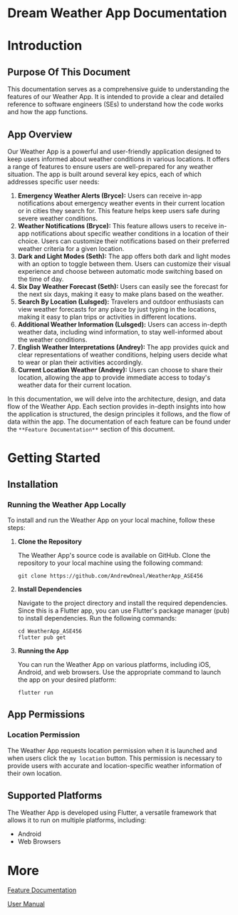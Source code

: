 # Dream Weather App Documentation
# Introduction

## Purpose Of This Document

This documentation serves as a comprehensive guide to understanding the features of our Weather App. It is intended to provide a clear and detailed reference to software engineers (SEs) to understand how the code works and how the app functions.

## App Overview

Our Weather App is a powerful and user-friendly application designed to keep users informed about weather conditions in various locations. It offers a range of features to ensure users are well-prepared for any weather situation. The app is built around several key epics, each of which addresses specific user needs:

1. **Emergency Weather Alerts (Bryce):** Users can receive in-app notifications about emergency weather events in their current location or in cities they search for. This feature helps keep users safe during severe weather conditions.
2. **Weather Notifications (Bryce):** This feature allows users to receive in-app notifications about specific weather conditions in a location of their choice. Users can customize their notifications based on their preferred weather criteria for a given location.
3. **Dark and Light Modes (Seth):** The app offers both dark and light modes with an option to toggle between them. Users can customize their visual experience and choose between automatic mode switching based on the time of day.
4. **Six Day Weather Forecast (Seth):** Users can easily see the forecast for the next six days, making it easy to make plans based on the weather.
5. **Search By Location (Lulsged):** Travelers and outdoor enthusiasts can view weather forecasts for any place by just typing in the locations, making it easy to plan trips or activities in different locations.
6. **Additional Weather Information (Lulsged):** Users can access in-depth weather data, including wind information, to stay well-informed about the weather conditions.
7. **English Weather Interpretations (Andrey):** The app provides quick and clear representations of weather conditions, helping users decide what to wear or plan their activities accordingly.
8. **Current Location Weather (Andrey):** Users can choose to share their location, allowing the app to provide immediate access to today's weather data for their current location.

In this documentation, we will delve into the architecture, design, and data flow of the Weather App. Each section provides in-depth insights into how the application is structured, the design principles it follows, and the flow of data within the app. The documentation of each feature can be found under the `**Feature Documentation**` section of this document. 

# Getting Started

## Installation

### Running the Weather App Locally

To install and run the Weather App on your local machine, follow these steps:

1. **Clone the Repository**
    
    The Weather App's source code is available on GitHub. Clone the repository to your local machine using the following command:
    
    ```
    git clone https://github.com/AndrewOneal/WeatherApp_ASE456
    ```
    
2. **Install Dependencies**
    
    Navigate to the project directory and install the required dependencies. Since this is a Flutter app, you can use Flutter's package manager (pub) to install dependencies. Run the following commands:
    
    ```
    cd WeatherApp_ASE456
    flutter pub get
    ```
    
3. **Running the App**
    
    You can run the Weather App on various platforms, including iOS, Android, and web browsers. Use the appropriate command to launch the app on your desired platform:
    
    ```
    flutter run
    ```
    

## App Permissions

### Location Permission

The Weather App requests location permission when it is launched and when users click the `my location` button. This permission is necessary to provide users with accurate and location-specific weather information of their own location. 

## Supported Platforms

The Weather App is developed using Flutter, a versatile framework that allows it to run on multiple platforms, including:

- Android
- Web Browsers

# More

[Feature Documentation](https://www.notion.so/Feature-Documentation-59f700d995984c01ab25f5f94dcbab65?pvs=21)

[User Manual](https://www.notion.so/User-Manual-9568e7afadcc41769899c317eb96b9c1?pvs=21)
